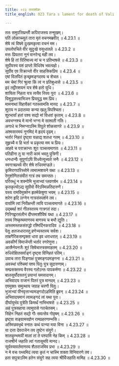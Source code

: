 ```yaml
---
title: ०२३ ताराशोकः
title_english: 023 Tara s lament for death of Vali

---
```

<div class="audioEmbed"  caption="श्रीराम-हरिसीताराममूर्ति-घनपाठिभ्यां वचनम्" src="https://archive.org/download/Ramayana-recitation-Sriram-harisItArAmamUrti-Ghanapaati-v2/Kanda_4/Kanda_4_KSK-023-Tharayaha_Shokaha.mp3"></div>

  
ततः समुपजिघ्रन्ती कपिराजस्य तन्मुखम्।  
पतिं लोकाच्च्युतं तारा मृतं वचनमब्रवीत् ॥ 4.23.1 ॥   
शेषे त्वं विषमे दुःखमकृत्वा वचनं मम।  
उपलोपचिते वीर सुदुःखे वसुधातले ॥ 4.23.2 ॥   
मत्तः प्रियतरा नूनं वानरेन्द्र मही तव।  
शेषे हि तां पिरिष्वज्य मां च न प्रतिभाषसे ॥ 4.23.3 ॥   
सुग्रीवस्य वशं प्राप्तो विधिरेष भवत्यहो।  
सुग्रीव एव विक्रान्तो वीर साहसिकप्रिय ॥ 4.23.4 ॥   
एषां विलपितं कृच्छ्रमङ्गदस्य च शेचतः।  
मम चेमां गिरं श्रुत्वा किं त्वं न प्रतिबुध्यसे ॥ 4.23.5 ॥   
इदं तद्वीरशयनं यत्र शेषे हतो युधि।  
शायिता निहता यत्र त्वयैव रिपवः पुरा ॥ 4.23.6 ॥   
विशुद्धसत्त्वाभिजन प्रिययुद्ध मम प्रिय।  
मामनाथां विहायैकां गतस्त्वमसि मानद ॥ 4.23.7 ॥   
शूराय न प्रदातव्या कन्या खलु विपश्चिता।  
शूरभार्यां हतां पश्य सद्यो मां विधवां कृताम् ॥ 4.23.8 ॥   
अवभग्नश्च मे मानो भग्ना मे साश्वती गतिः।  
अगाधे च निमग्नाऽस्मि विपुले शोकसागरे ॥ 4.23.9 ॥   
अश्मसारमयं नूनमिदं मे हृदयं दृढम्।  
भर्तारं निहतं दृष्ट्वा यन्नाद्य शतधा गतम् ॥ 4.23.10 ॥   
सुहृच्चै व हि भर्ता च प्रकृत्या मम च प्रियः।  
आहवे च पराक्रान्तः शूरः पञ्चत्वमागतः ॥ 4.23.11 ॥   
पतिहीना तु या नारी कामं भवतु पुत्रिणी।  
धनधान्यैः सुपूर्णाऽपि विधवेत्युच्यते जनैः ॥ 4.23.12 ॥   
स्वगात्रप्रभवे वीर शेषे रुधिरमण़्डले।  
कृमिरागपरिस्तोमे त्वमात्मशयने यथा ॥ 4.23.13 ॥   
रेणुशोणितसंवीतं गात्रं तव समन्ततः।  
परिरब्धुं न शक्नोमि भुजाभ्यां प्लवगर्षभ ॥ 4.23.14 ॥   
कृतकृत्योऽद्य सुग्रीवो वैरेऽस्मिन्नतिदारुणे।  
यस्य रामविमुक्तेन हृतमेकेषुणा भयम् ॥ 4.23.15 ॥   
शरेण हृदि लग्नेन गात्रसंस्पर्शने तव।  
वार्यामि त्वां निरीक्षन्ती त्वयि पञ्चत्वमागते ॥ 4.23.16 ॥   
उद्बबर्ह शरं नीलस्तस्य गात्रगतं तदा।  
गिरिगह्वरसंलीनं दीप्तमाशीविषं यथा ॥ 4.23.17 ॥   
तस्य निष्कृष्यमाणस्य बाणस्य च बभौ द्युतिः।  
अस्तमस्तकसंरुद्धो रश्मिर्दिनकरादिव ॥ 4.23.18 ॥   
पेतुः क्षतजधारास्तु व्रणेभ्यस्तस्य सर्वशः।  
ताम्रगैरिकसम्पृक्ता धारा इव धराधरात् ॥ 4.23.19 ॥   
अवकीर्णं विमार्जन्ती भर्तारं रणरेणुना।  
आस्रैर्नयनजैः शूरं सिषेचास्त्रसमाहतम् ॥ 4.23.20 ॥   
रुधिरोक्षितसर्वाङ्गं दृष्ट्वा विनिहतं पतिम्।  
उवाच तारा पिङ्गाक्षं पुत्रमङ्गदमङ्गना ॥ 4.23.21 ॥   
अवस्थां पश्चिमां पश्य पितुः पुत्र सुदारुणाम्।  
सम्प्रसक्तस्य वैरस्य गतोऽन्तः पापकर्मणा ॥ 4.23.22 ॥   
बालसूर्योदयतनुं प्रयान्तं यमसादनम्।  
अभिवादय राजानं पितरं पुत्र मानदम् ॥ 4.23.23 ॥   
एवमुक्तः समुत्थाय जग्राह चरणौ पितुः।  
भुजाभ्यां पीनवृत्ताभ्यामङ्गदोऽहमिति ब्रुवन् ॥ 4.23.24 ॥   
अभिवादयमानं त्वामङ्गदं त्वं यथा पुरा।  
दीर्घायुर्भव पुत्रेति किमर्थं नाभिभाषसे ॥ 4.23.25 ॥   
अहं पुत्रसहाया त्वामुपासे गतचेतसम्।  
सिंहेन निहतं सद्यो गौः सवत्सेव गोवृषम् ॥ 4.23.26 ॥   
इष्ट्वा सङ्ग्रामयज्ञेन रामप्रहरणाम्भसि।  
अस्मिन्नवभृथे स्नातः कथं पत्न्या मया विना ॥ 4.23.27 ॥   
या दत्ता देवराजेन तव तुष्टेन संयुगे।  
शातकुम्भमयीं मालां तां ते पश्यामि नेह किम् ॥ 4.23.28 ॥   
राजश्रीर्न जहाति त्वां गतासुमपि मानद।  
सूर्यस्यावर्तमानस्य शैलराजमिव प्रभा ॥ 4.23.29 ॥   
न मे वचः पथ्यमिदं त्वया कृतं न चास्मि शक्ता विनिवारणे तव।  
हता सपुत्राऽस्मि हतेन संयुगे सह त्वया श्रीर्विजहाति मामिह ॥ 4.23.30 ॥   